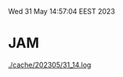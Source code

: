 Wed 31 May 14:57:04 EEST 2023
# JAM
<a href='./cache/202305/31_14.log'>./cache/202305/31_14.log</a>
